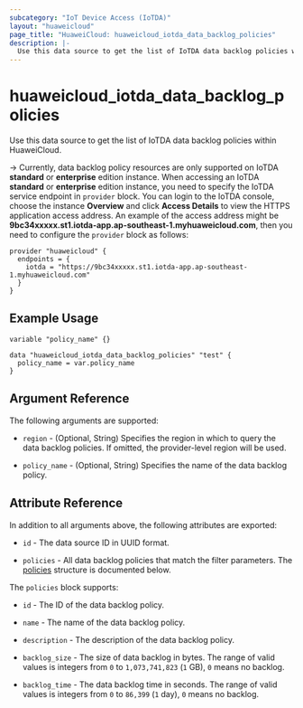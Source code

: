 ```yaml
---
subcategory: "IoT Device Access (IoTDA)"
layout: "huaweicloud"
page_title: "HuaweiCloud: huaweicloud_iotda_data_backlog_policies"
description: |-
  Use this data source to get the list of IoTDA data backlog policies within HuaweiCloud.
---
```


# huaweicloud_iotda_data_backlog_policies

Use this data source to get the list of IoTDA data backlog policies within HuaweiCloud.

-> Currently, data backlog policy resources are only supported on IoTDA **standard** or **enterprise** edition
  instance. When accessing an IoTDA **standard** or **enterprise** edition instance, you need to specify
  the IoTDA service endpoint in `provider` block.
  You can login to the IoTDA console, choose the instance **Overview** and click **Access Details**
  to view the HTTPS application access address. An example of the access address might be
  **9bc34xxxxx.st1.iotda-app.ap-southeast-1.myhuaweicloud.com**, then you need to configure the
  `provider` block as follows:

  ```hcl
  provider "huaweicloud" {
    endpoints = {
      iotda = "https://9bc34xxxxx.st1.iotda-app.ap-southeast-1.myhuaweicloud.com"
    }
  }
  ```

## Example Usage

```hcl
variable "policy_name" {}

data "huaweicloud_iotda_data_backlog_policies" "test" {
  policy_name = var.policy_name
}
```

## Argument Reference

The following arguments are supported:

* `region` - (Optional, String) Specifies the region in which to query the data backlog policies.
  If omitted, the provider-level region will be used.

* `policy_name` - (Optional, String) Specifies the name of the data backlog policy.

## Attribute Reference

In addition to all arguments above, the following attributes are exported:

* `id` - The data source ID in UUID format.

* `policies` - All data backlog policies that match the filter parameters.
  The [policies](#iotda_policies) structure is documented below.

<a name="iotda_policies"></a>
The `policies` block supports:

* `id` - The ID of the data backlog policy.

* `name` - The name of the data backlog policy.

* `description` - The description of the data backlog policy.

* `backlog_size` - The size of data backlog in bytes. The range of valid values is integers from `0` to
  `1,073,741,823` (`1` GB), `0` means no backlog.

* `backlog_time` - The data backlog time in seconds. The range of valid values is integers from `0` to
  `86,399` (`1` day), `0` means no backlog.

